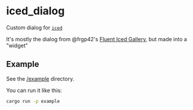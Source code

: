# iced_dialog

Custom dialog for [`iced`](https://iced.rs)

It's mostly the dialog from @frgp42's [Fluent Iced Gallery](https://github.com/frgp42/fluent_iced_gallery), but made into a "widget"

## Example
See the [/example](/example) directory.

You can run it like this:
```bash
cargo run -p example
```

